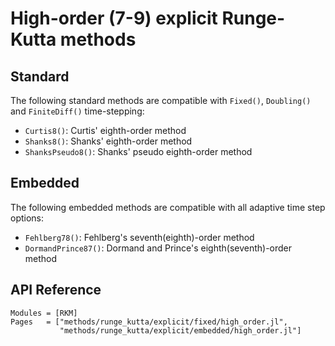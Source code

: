 
# High-order (7-9) explicit Runge-Kutta methods

## Standard 

The following standard methods are compatible with `Fixed()`, `Doubling()` and `FiniteDiff()` time-stepping:

- `Curtis8()`: Curtis' eighth-order method
- `Shanks8()`: Shanks' eighth-order method
- `ShanksPseudo8()`: Shanks' pseudo eighth-order method

## Embedded 

The following embedded methods are compatible with all adaptive time step options:

- `Fehlberg78()`: Fehlberg's seventh(eighth)-order method
- `DormandPrince87()`: Dormand and Prince's eighth(seventh)-order method

## API Reference 

```@autodocs
Modules = [RKM]
Pages   = ["methods/runge_kutta/explicit/fixed/high_order.jl", 
           "methods/runge_kutta/explicit/embedded/high_order.jl"]
```